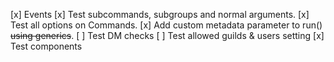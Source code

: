 [x] Events
[x] Test subcommands, subgroups and normal arguments.
[x] Test all options on Commands.
[x] Add custom metadata parameter to run() ~~using generics~~.
[ ] Test DM checks
[ ] Test allowed guilds & users setting
[x] Test components
